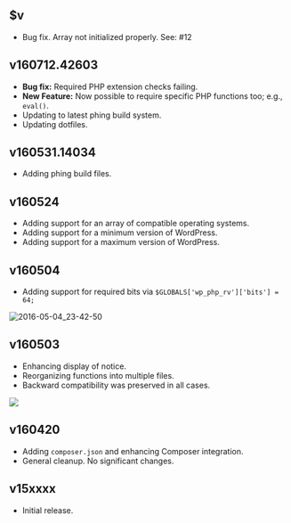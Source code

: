 ## $v

- Bug fix. Array not initialized properly. See: #12

## v160712.42603

- **Bug fix:** Required PHP extension checks failing.
- **New Feature:** Now possible to require specific PHP functions too; e.g., `eval()`.
- Updating to latest phing build system.
- Updating dotfiles.

## v160531.14034

- Adding phing build files.

## v160524

- Adding support for an array of compatible operating systems.
- Adding support for a minimum version of WordPress.
- Adding support for a maximum version of WordPress.

## v160504

- Adding support for required bits via `$GLOBALS['wp_php_rv']['bits'] = 64;`

![2016-05-04_23-42-50](https://cloud.githubusercontent.com/assets/1563559/15038648/fb5fb04e-1251-11e6-96d6-af1a563413f1.png)

## v160503

- Enhancing display of notice.
- Reorganizing functions into multiple files.
- Backward compatibility was preserved in all cases.

![](https://github.com/websharks/wp-php-rv/raw/000000-dev/assets/screenshot.png)

## v160420

- Adding `composer.json` and enhancing Composer integration.
- General cleanup. No significant changes.

## v15xxxx

- Initial release.
